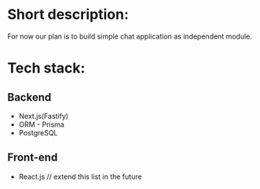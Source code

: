 # Short description: 

For now our plan is to build simple chat application as independent module.


# Tech stack:

## Backend
- Next.js(Fastify)
- ORM - Prisma
- PostgreSQL

## Front-end
- React.js
// extend this list in the future

